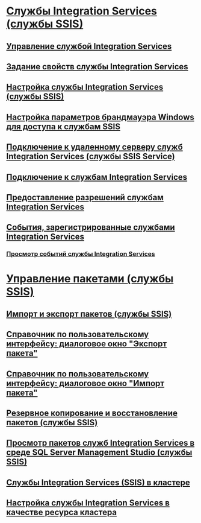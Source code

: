 # [Службы Integration Services (службы SSIS)](integration-services-service-ssis-service.md)
## [Управление службой Integration Services](../manage-the-integration-services-service.md)
## [Задание свойств службы Integration Services](../set-the-properties-of-the-integration-services-service.md)
## [Настройка службы Integration Services (службы SSIS)](../configuring-the-integration-services-service-ssis-service.md)
## [Настройка параметров брандмауэра Windows для доступа к службам SSIS](../configure-a-windows-firewall-for-access-to-the-ssis-service.md)
## [Подключение к удаленному серверу служб Integration Services (службы SSIS Service)](../connect-to-a-remote-integration-services-server-ssis-service.md)
## [Подключение к службам Integration Services](../connect-to-integration-services.md)
## [Предоставление разрешений службам Integration Services](../grant-permissions-to-integration-services-service.md)
## [События, зарегистрированные службами Integration Services](events-logged-by-the-integration-services-service.md)
### [Просмотр событий службы Integration Services](../view-events-for-the-integration-services-service.md)
# [Управление пакетами (службы SSIS)](package-management-ssis-service.md)
## [Импорт и экспорт пакетов (службы SSIS)](../import-and-export-packages-ssis-service.md)
## [Справочник по пользовательскому интерфейсу: диалоговое окно "Экспорт пакета"](../export-package-dialog-box-ui-reference.md)
## [Справочник по пользовательскому интерфейсу: диалоговое окно "Импорт пакета"](../import-package-dialog-box-ui-reference.md)
## [Резервное копирование и восстановление пакетов (службы SSIS)](../package-backup-and-restore-ssis-service.md)
## [Просмотр пакетов служб Integration Services в среде SQL Server Management Studio (службы SSIS)](../view-integration-services-packages-in-sql-server-management-studio-ssis-service.md)
## [Службы Integration Services (SSIS) в кластере](integration-services-ssis-in-a-cluster.md)
## [Настройка службы Integration Services в качестве ресурса кластера](../configure-the-integration-services-service-as-a-cluster-resource.md)
